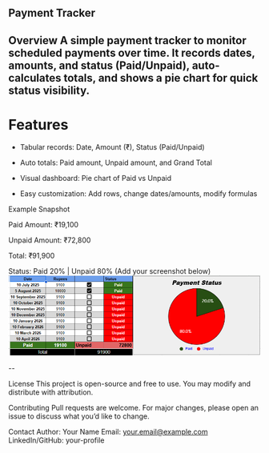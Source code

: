 ## Payment Tracker

**Overview**
A simple payment tracker to monitor scheduled payments over time. It records dates, amounts, and status (Paid/Unpaid), auto-calculates totals, and shows a pie chart for quick status visibility.
-- 

# Features

* Tabular records: Date, Amount (₹), Status (Paid/Unpaid)

* Auto totals: Paid amount, Unpaid amount, and Grand Total

* Visual dashboard: Pie chart of Paid vs Unpaid

* Easy customization: Add rows, change dates/amounts, modify formulas

Example Snapshot

Paid Amount: ₹19,100

Unpaid Amount: ₹72,800

Total: ₹91,900

Status: Paid 20% | Unpaid 80%
(Add your screenshot below)
![Payment Tracker Dashboard](https://github.com/Suniljoshi-2003/Google-Sheet-Projects/blob/main/Payment%20tracker%20.png)

--

License
This project is open-source and free to use. You may modify and distribute with attribution.

Contributing
Pull requests are welcome. For major changes, please open an issue to discuss what you’d like to change.

Contact
Author: Your Name
Email: your.email@example.com
LinkedIn/GitHub: your-profile
